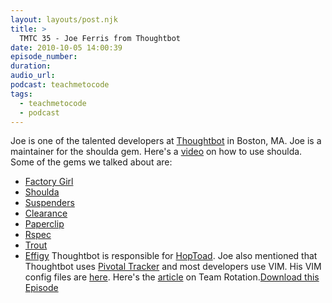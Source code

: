 ```yaml
---
layout: layouts/post.njk
title: >
  TMTC 35 - Joe Ferris from Thoughtbot
date: 2010-10-05 14:00:39
episode_number:
duration:
audio_url:
podcast: teachmetocode
tags:
  - teachmetocode
  - podcast
---
```


Joe is one of the talented developers at [Thoughtbot](https://thoughtbot.com) in Boston, MA. Joe is a maintainer for the shoulda gem. Here's a [video](https://teachmetocode.com/screencasts/shoulda-on-rails/) on how to use shoulda. Some of the gems we talked about are:

- [Factory Girl](https://github.com/thoughtbot/factory_girl)
- [Shoulda](https://github.com/thoughtbot/shoulda)
- [Suspenders](https://github.com/thoughtbot/suspenders)
- [Clearance](https://github.com/thoughtbot/clearance)
- [Paperclip](https://github.com/thoughtbot/paperclip)
- [Rspec](https://rspec.info)
- [Trout](https://github.com/jferris/trout)
- [Effigy](https://github.com/jferris/effigy)
  Thoughtbot is responsible for [HopToad](https://hoptoadapp.com). Joe also mentioned that Thoughtbot uses [Pivotal Tracker](https://pivotaltracker.com) and most developers use VIM. His VIM config files are [here](https://github.com/jferris/config_files). Here's the [article](https://robots.thoughtbot.com/post/1133585959/team-rotations) on Team Rotation.[Download this Episode](https://traffic.libsyn.com/charlesmaxwood/TMTC_35_-_Joe_Ferris.mp3)
